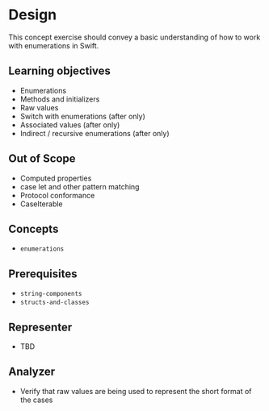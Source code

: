 # Design

This concept exercise should convey a basic understanding of how to work with enumerations in Swift.

## Learning objectives

- Enumerations
- Methods and initializers
- Raw values
- Switch with enumerations (after only)
- Associated values (after only)
- Indirect / recursive enumerations (after only)

## Out of Scope

- Computed properties
- case let and other pattern matching
- Protocol conformance
- CaseIterable

## Concepts

- `enumerations`

## Prerequisites

- `string-components`
- `structs-and-classes`

## Representer

- TBD

## Analyzer

- Verify that raw values are being used to represent the short format of the cases

[enumerations]: https://docs.swift.org/swift-book/LanguageGuide/Enumerations.html
